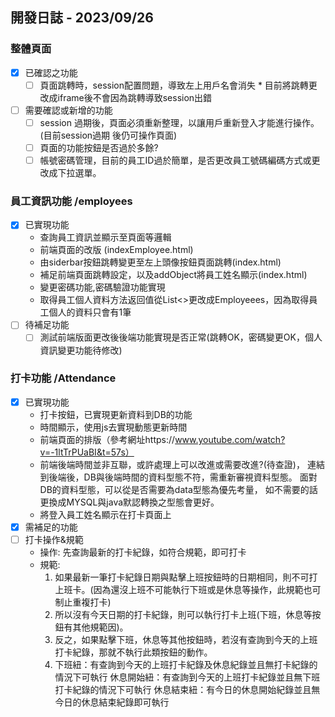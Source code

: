 ## 開發日誌 - 2023/09/26

### 整體頁面
- [x] 已確認之功能
    - [ ] 頁面跳轉時，session配置問題，導致左上用戶名會消失
          * 目前將跳轉更改成iframe後不會因為跳轉導致session出錯 
- [ ] 需要確認或新增的功能
    - [ ] session 過期後，頁面必須重新整理，以讓用戶重新登入才能進行操作。
          (目前session過期 後仍可操作頁面)
    - [ ] 頁面的功能按鈕是否過於多餘?
    - [ ] 帳號密碼管理，目前的員工ID過於簡單，是否更改員工號碼編碼方式或更改成下拉選單。
        
### 員工資訊功能 /employees
- [x] 已實現功能
    - 查詢員工資訊並顯示至頁面等邏輯
    - 前端頁面的改版 (indexEmployee.html)
    - 由siderbar按鈕跳轉變更至左上頭像按鈕頁面跳轉(index.html)
    - 補足前端頁面跳轉設定，以及addObject將員工姓名顯示(index.html)
    - 變更密碼功能,密碼驗證功能實現
    - 取得員工個人資料方法返回值從List<>更改成Employeees，因為取得員工個人的資料只會有1筆
- [ ] 待補足功能
    - [ ] 測試前端版面更改後後端功能實現是否正常(跳轉OK，密碼變更OK，個人資訊變更功能待修改)
### 打卡功能 /Attendance
- [x] 已實現功能
    - 打卡按鈕，已實現更新資料到DB的功能
    - 時間顯示，使用js去實現動態更新時間
    - 前端頁面的排版（參考網址https://www.youtube.com/watch?v=-1ltTrPUaBI&t=57s）
    - 前端後端時間並非互聯，或許處理上可以改進或需要改進?(待查證)，
      連結到後端後，DB與後端時間的資料型態不符，需重新審視資料型態。
      面對DB的資料型態，可以從是否需要為data型態為優先考量，
      如不需要的話更換成MYSQL與java默認轉換之型態會更好。
    - 將登入員工姓名顯示在打卡頁面上
- [x] 需補足的功能
- [ ] 打卡操作&規範
    - 操作: 先查詢最新的打卡紀錄，如符合規範，即可打卡
    - 規範:
        1. 如果最新一筆打卡紀錄日期與點擊上班按鈕時的日期相同，則不可打上班卡。(因為還沒上班不可能執行下班或是休息等操作，此規範也可制止重複打卡)
        2. 所以沒有今天日期的打卡紀錄，則可以執行打卡上班(下班，休息等按鈕有其他規範因)。
        3. 反之，如果點擊下班，休息等其他按鈕時，若沒有查詢到今天的上班打卡紀錄，那就不執行此類按鈕的動作。
        4. 下班紐：有查詢到今天的上班打卡紀錄及休息紀錄並且無打卡紀錄的情況下可執行
        休息開始紐：有查詢到今天的上班打卡紀錄並且無下班打卡紀錄的情況下可執行
        休息結束紐：有今日的休息開始紀錄並且無今日的休息結束紀錄即可執行
